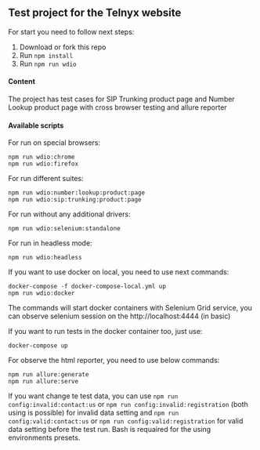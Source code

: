 ## Test project for the Telnyx website

For start you need to follow next steps:

1. Download or fork this repo
2. Run `npm install`
3. Run `npm run wdio`

#### Content

The project has test cases for SIP Trunking product page and Number Lookup product page with cross browser testing and allure reporter 

#### Available scripts

For run on special browsers:

    npm run wdio:chrome
    npm run wdio:firefox

For run different suites:

    npm run wdio:number:lookup:product:page
    npm run wdio:sip:trunking:product:page

For run without any additional drivers:

    npm run wdio:selenium:standalone

For run in headless mode:

    npm run wdio:headless

If you want to use docker on local, you need to use next commands:

    docker-compose -f docker-compose-local.yml up
    npm run wdio:docker

The commands will start docker containers with Selenium Grid service, you can observe selenium session on the http://localhost:4444 (in basic)

If you want to run tests in the docker container too, just use:

    docker-compose up

For observe the html reporter, you need to use below commands:

    npm run allure:generate
    npm run allure:serve

If you want change te test data, you can use `npm run config:invalid:contact:us` or `npm run config:invalid:registration` (both using is possible) for invalid data setting and `npm run config:valid:contact:us` or `npm run config:valid:registration` for valid data setting before the test run. Bash is requaired for the using environments presets.